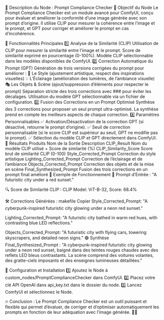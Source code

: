 📌 Description du Node : Prompt Compliance Checker
🚀 Objectif du Node
Le Prompt Compliance Checker est un module avancé pour ComfyUI, conçu pour évaluer et améliorer la conformité d’une image générée avec son prompt d’origine.
Il utilise CLIP pour mesurer la cohérence entre l’image et le prompt, et GPT pour corriger et améliorer le prompt en cas d’incohérence.

📌 Fonctionnalités Principales
1️⃣ Analyse de la Similarité (CLIP)
Utilisation de CLIP pour mesurer la similarité entre l’image et le prompt.
Score de similarité exprimé en pourcentage (0-100%).
Modèle CLIP sélectionnable dans les modèles disponibles de ComfyUI.
2️⃣ Correction Automatique du Prompt (GPT)
Génération de trois versions corrigées du prompt pour améliorer :
🎨 Le Style (ajustement artistique, respect des inspirations visuelles)
💡 L’Éclairage (amélioration des lumières, de l’ambiance visuelle)
🎭 Les Objets & Scène (ajout/suppression d’éléments pour respecter le prompt)
Séparation stricte des trois corrections avec ### pour éviter les décalages.
Utilisation du modèle GPT sélectionnable via un fichier de configuration.
3️⃣ Fusion des Corrections en un Prompt Optimisé
Synthèse des 3 corrections pour proposer un seul prompt ultra-optimisé.
La synthèse prend en compte les meilleurs aspects de chaque correction.
4️⃣ Paramètres Personnalisables
✅ Activation/Désactivation de la correction GPT (si désactivé, retourne le prompt d’origine).
✅ Seuil de correction personnalisable (si le score CLIP est supérieur au seuil, GPT ne modifie pas le prompt).
✅ Sélection du modèle CLIP et GPT directement dans ComfyUI.
📌 Résultats Produits
Nom de la Sortie	Description
CLIP_Result	Nom du modèle CLIP utilisé + Score de similarité (%)
CLIP_Similarity_Score	Score brut de similarité CLIP (0-100)
Style_Corrected_Prompt	Correction du style artistique
Lighting_Corrected_Prompt	Correction de l’éclairage et de l’ambiance
Objects_Corrected_Prompt	Correction des objets et de la mise en scène
Final_Synthesized_Prompt	Fusion des trois corrections en un prompt final amélioré
📌 Exemple de Fonctionnement
🎯 Prompt d’Entrée :
"A futuristic city under a red sunset."

🔍 Score de Similarité CLIP :
CLIP Model: ViT-B-32, Score: 68.4%

🛠️ Corrections Générées :
makefile
Copier
Style_Corrected_Prompt:
"A cyberpunk-inspired futuristic city glowing under a neon red sunset."

Lighting_Corrected_Prompt:
"A futuristic city bathed in warm red hues, with contrasting blue LED reflections."

Objects_Corrected_Prompt:
"A futuristic city with flying cars, towering skyscrapers, and detailed neon signs."
🟢 Synthèse Final_Synthesized_Prompt :
"A cyberpunk-inspired futuristic city glowing under a neon red sunset, baigné dans des teintes rouges chaudes avec des reflets LED bleus contrastants. La scène comprend des voitures volantes, des gratte-ciels imposants et des enseignes lumineuses détaillées."

📌 Configuration et Installation
1️⃣ Ajoutez le Node à custom_nodes/PromptComplianceChecker dans ComfyUI.
2️⃣ Placez votre clé API OpenAI dans api_key.txt dans le dossier du node.
3️⃣ Lancez ComfyUI et sélectionnez le Node.

🔥 Conclusion :
Le Prompt Compliance Checker est un outil puissant et flexible qui permet d’évaluer, de corriger et d’optimiser automatiquement les prompts en fonction de leur adéquation avec l’image générée. 🚀🎨
